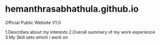 # hemanthrasabhathula.github.io
Official Public Website V1.0

1.Describes about my interests
2.Overall summary of my work experience
3.My Skill sets which i work on

